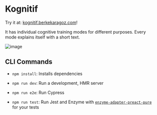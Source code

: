 # Kognitif

Try it at: [kognitif.berkekaragoz.com](https://kognitif.berkekaragoz.com)!

It has individual cognitive training modes for different purposes. Every mode explains itself with a short text.

![image](https://user-images.githubusercontent.com/34271483/151677836-3804c75f-beba-4c5c-86b9-055ee70e0550.png)

## CLI Commands

- `npm install`: Installs dependencies

- `npm run dev`: Run a development, HMR server

- `npm run e2e`: Run Cypress

- `npm run test`: Run Jest and Enzyme with
  [`enzyme-adapter-preact-pure`](https://github.com/preactjs/enzyme-adapter-preact-pure) for
  your tests
